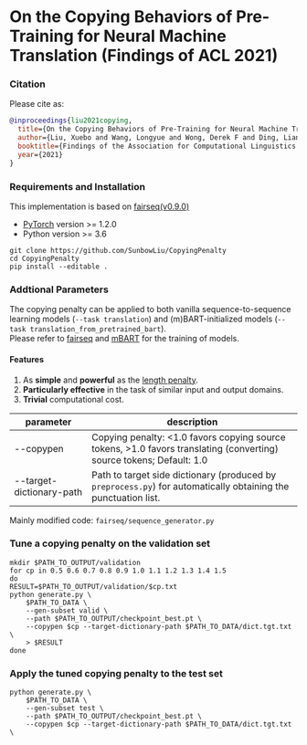 # On the Copying Behaviors of Pre-Training for Neural Machine Translation (Findings of ACL 2021)

### Citation

Please cite as:

```bibtex
@inproceedings{liu2021copying,
  title={On the Copying Behaviors of Pre-Training for Neural Machine Translation},
  author={Liu, Xuebo and Wang, Longyue and Wong, Derek F and Ding, Liang and Chao, Lidia S and Shi, Shuming and Tu, Zhaopeng},
  booktitle={Findings of the Association for Computational Linguistics: ACL 2021},
  year={2021}
}
```


### Requirements and Installation
This implementation is based on [fairseq(v0.9.0)](https://github.com/pytorch/fairseq/tree/v0.9.0/fairseq)

* [PyTorch](http://pytorch.org/) version >= 1.2.0
* Python version >= 3.6

```
git clone https://github.com/SunbowLiu/CopyingPenalty
cd CopyingPenalty
pip install --editable .
```

### Addtional Parameters
The copying penalty can be applied to both vanilla sequence-to-sequence learning models (`--task translation`) and (m)BART-initialized models (`--task translation_from_pretrained_bart`).  
Please refer to [fairseq](https://github.com/pytorch/fairseq/tree/master/examples/translation) and [mBART](https://github.com/pytorch/fairseq/tree/master/examples/mbart) for the training of models.

#### Features
1. As **simple** and **powerful** as the [length penalty](https://arxiv.org/abs/1609.08144).
2. **Particularly effective** in the task of similar input and output domains.
3. **Trivial** computational cost.

| parameter | description |
|---        |---          |
| --copypen | Copying penalty: <1.0 favors copying source tokens, >1.0 favors translating (converting) source tokens; Default: 1.0 |
| --target-dictionary-path | Path to target side dictionary (produced by `preprocess.py`) for automatically obtaining the punctuation list. |

Mainly modified code: `fairseq/sequence_generator.py`

### Tune a copying penalty on the validation set
```
mkdir $PATH_TO_OUTPUT/validation
for cp in 0.5 0.6 0.7 0.8 0.9 1.0 1.1 1.2 1.3 1.4 1.5
do
RESULT=$PATH_TO_OUTPUT/validation/$cp.txt
python generate.py \
    $PATH_TO_DATA \
    --gen-subset valid \
    --path $PATH_TO_OUTPUT/checkpoint_best.pt \
    --copypen $cp --target-dictionary-path $PATH_TO_DATA/dict.tgt.txt \
    > $RESULT
done
```

### Apply the tuned copying penalty to the test set
```
python generate.py \
    $PATH_TO_DATA \
    --gen-subset test \
    --path $PATH_TO_OUTPUT/checkpoint_best.pt \
    --copypen $cp --target-dictionary-path $PATH_TO_DATA/dict.tgt.txt \
```







